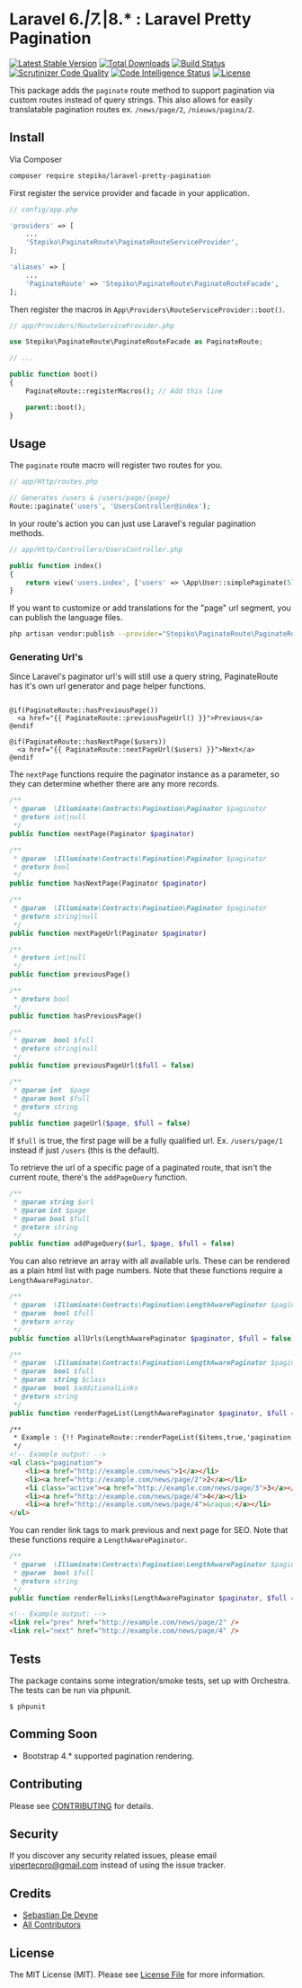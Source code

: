 # Laravel 6.*|7.*|8.* : Laravel Pretty Pagination 

[![Latest Stable Version](https://poser.pugx.org/vipertecpro/laravel-pretty-pagination/v/stable)](https://packagist.org/packages/vipertecpro/laravel-pretty-pagination)
[![Total Downloads](https://poser.pugx.org/vipertecpro/laravel-pretty-pagination/downloads)](https://packagist.org/packages/vipertecpro/laravel-pretty-pagination)
[![Build Status](https://scrutinizer-ci.com/g/vipertecpro/laravel-pretty-pagination/badges/build.png?b=master)](https://scrutinizer-ci.com/g/vipertecpro/laravel-pretty-pagination/build-status/master)
[![Scrutinizer Code Quality](https://scrutinizer-ci.com/g/vipertecpro/laravel-pretty-pagination/badges/quality-score.png?b=master)](https://scrutinizer-ci.com/g/vipertecpro/laravel-pretty-pagination/?branch=master)
[![Code Intelligence Status](https://scrutinizer-ci.com/g/vipertecpro/laravel-pretty-pagination/badges/code-intelligence.svg?b=master)](https://scrutinizer-ci.com/code-intelligence)
[![License](https://poser.pugx.org/vipertecpro/laravel-pretty-pagination/license)](https://packagist.org/packages/vipertecpro/laravel-pretty-pagination)

This package adds the `paginate` route method to support pagination via custom routes instead of query strings. This also allows for easily translatable pagination routes ex. `/news/page/2`, `/nieuws/pagina/2`.
## Install
Via Composer
``` bash
composer require stepiko/laravel-pretty-pagination
```

First register the service provider and facade in your application.

```php
// config/app.php

'providers' => [
    ...
    'Stepiko\PaginateRoute\PaginateRouteServiceProvider',
];

'aliases' => [
    ...
    'PaginateRoute' => 'Stepiko\PaginateRoute\PaginateRouteFacade',
];
```

Then register the macros in `App\Providers\RouteServiceProvider::boot()`.

```php
// app/Providers/RouteServiceProvider.php

use Stepiko\PaginateRoute\PaginateRouteFacade as PaginateRoute;

// ...

public function boot()
{
    PaginateRoute::registerMacros(); // Add this line

    parent::boot();
}
```

## Usage

The `paginate` route macro will register two routes for you.

```php
// app/Http/routes.php

// Generates /users & /users/page/{page}
Route::paginate('users', 'UsersController@index');

```

In your route's action you can just use Laravel's regular pagination methods.

```php
// app/Http/Controllers/UsersController.php

public function index()
{
    return view('users.index', ['users' => \App\User::simplePaginate(5)]);
}
```

If you want to customize or add translations for the "page" url segment, you can publish the language files.

``` bash
php artisan vendor:publish --provider="Stepiko\PaginateRoute\PaginateRouteServiceProvider"
```

### Generating Url's

Since Laravel's paginator url's will still use a query string, PaginateRoute has it's own url generator and page helper functions.

```

@if(PaginateRoute::hasPreviousPage())
  <a href="{{ PaginateRoute::previousPageUrl() }}">Previous</a>
@endif

@if(PaginateRoute::hasNextPage($users))
  <a href="{{ PaginateRoute::nextPageUrl($users) }}">Next</a>
@endif
```

The `nextPage` functions require the paginator instance as a parameter, so they can determine whether there are any more records.

```php
/**
 * @param  \Illuminate\Contracts\Pagination\Paginator $paginator
 * @return int|null
 */
public function nextPage(Paginator $paginator)
```

```php
/**
 * @param  \Illuminate\Contracts\Pagination\Paginator $paginator
 * @return bool
 */
public function hasNextPage(Paginator $paginator)
```

```php
/**
 * @param  \Illuminate\Contracts\Pagination\Paginator $paginator
 * @return string|null
 */
public function nextPageUrl(Paginator $paginator)
```

```php
/**
 * @return int|null
 */
public function previousPage()
```

```php
/**
 * @return bool
 */
public function hasPreviousPage()
```

```php
/**
 * @param  bool $full
 * @return string|null
 */
public function previousPageUrl($full = false)
```

```php
/**
 * @param int  $page
 * @param bool $full
 * @return string
 */
public function pageUrl($page, $full = false)
```

If `$full` is true, the first page will be a fully qualified url. Ex. `/users/page/1` instead if just `/users` (this is the default).

To retrieve the url of a specific page of a paginated route, that isn't the current route, there's the `addPageQuery` function.

```php
/**
 * @param string $url
 * @param int $page
 * @param bool $full
 * @return string
 */
public function addPageQuery($url, $page, $full = false)
```

You can also retrieve an array with all available urls. These can be rendered as a plain html list with page numbers. Note that these functions require a `LengthAwarePaginator`.

```php
/**
 * @param  \Illuminate\Contracts\Pagination\LengthAwarePaginator $paginator
 * @param  bool $full
 * @return array
 */
public function allUrls(LengthAwarePaginator $paginator, $full = false)
```

```php
/**
 * @param  \Illuminate\Contracts\Pagination\LengthAwarePaginator $paginator
 * @param  bool $full
 * @param  string $class
 * @param  bool $additionalLinks
 * @return string
 */
public function renderPageList(LengthAwarePaginator $paginator, $full = false, $class = null, $additionalLinks = false)

```

```html
/**
 * Example : {!! PaginateRoute::renderPageList($items,true,'pagination',true) !!}
 */
<!-- Example output: -->
<ul class="pagination">
    <li><a href="http://example.com/news">1</a></li>
    <li><a href="http://example.com/news/page/2">2</a></li>
    <li class="active"><a href="http://example.com/news/page/3">3</a></li>
    <li><a href="http://example.com/news/page/4">4</a></li>
    <li><a href="http://example.com/news/page/4">&raquo;</a></li>
</ul>
```

You can render link tags to mark previous and next page for SEO. Note that these functions require a `LengthAwarePaginator`.

```php
/**
 * @param  \Illuminate\Contracts\Pagination\LengthAwarePaginator $paginator
 * @param  bool $full
 * @return string
 */
public function renderRelLinks(LengthAwarePaginator $paginator, $full = false)
```

```html
<!-- Example output: -->
<link rel="prev" href="http://example.com/news/page/2" />
<link rel="next" href="http://example.com/news/page/4" />
```

## Tests

The package contains some integration/smoke tests, set up with Orchestra. The tests can be run via phpunit.

```
$ phpunit
```

## Comming Soon
 - Bootstrap 4.* supported pagination rendering.

## Contributing

Please see [CONTRIBUTING](CONTRIBUTING.md) for details.

## Security

If you discover any security related issues, please email vipertecpro@gmail.com instead of using the issue tracker.

## Credits

- [Sebastian De Deyne](https://github.com/sebastiandedeyne)
- [All Contributors](../../contributors)

## License

The MIT License (MIT). Please see [License File](LICENSE.md) for more information.
